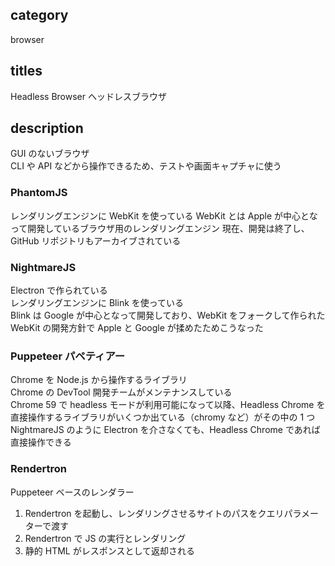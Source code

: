 ## category

browser

## titles

Headless Browser
ヘッドレスブラウザ

## description

GUI のないブラウザ  
CLI や API などから操作できるため、テストや画面キャプチャに使う

### PhantomJS

レンダリングエンジンに WebKit を使っている
WebKit とは Apple が中心となって開発しているブラウザ用のレンダリングエンジン
現在、開発は終了し、GitHub リポジトリもアーカイブされている

### NightmareJS

Electron で作られている  
レンダリングエンジンに Blink を使っている  
Blink は Google が中心となって開発しており、WebKit をフォークして作られた  
WebKit の開発方針で Apple と Google が揉めたためこうなった

### Puppeteer パペティアー

Chrome を Node.js から操作するライブラリ  
Chrome の DevTool 開発チームがメンテナンスしている  
Chrome 59 で headless モードが利用可能になって以降、Headless Chrome を直接操作するライブラリがいくつか出ている（chromy など）がその中の 1 つ  
NightmareJS のように Electron を介さなくても、Headless Chrome であれば直接操作できる

### Rendertron

Puppeteer ベースのレンダラー

1. Rendertron を起動し、レンダリングさせるサイトのパスをクエリパラメーターで渡す
1. Rendertron で JS の実行とレンダリング
1. 静的 HTML がレスポンスとして返却される
